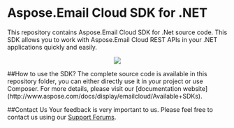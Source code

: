 # Aspose.Email Cloud SDK for .NET
This repository contains Aspose.Email Cloud SDK for .Net source code. This SDK allows you to work with Aspose.Email Cloud REST APIs in your .NET applications quickly and easily.

<p align="center">
  <a title="Download complete Aspose.Email for Cloud source code" href="https://github.com/asposeemail/Aspose_Email_Cloud/archive/master.zip">
	<img src="https://raw.github.com/AsposeExamples/java-examples-dashboard/master/images/downloadZip-Button-Large.png" />
  </a>
</p>
##How to use the SDK?
The complete source code is available in this repository folder, you can either directly use it in your project or use Composer. For more details, please visit our [documentation website](http://www.aspose.com/docs/display/emailcloud/Available+SDKs).

##Contact Us
Your feedback is very important to us. Please feel free to contact us using our [Support Forums](https://www.aspose.com/community/forums/).
